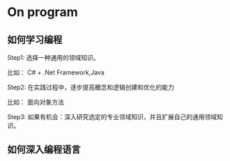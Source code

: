 # On program

## 如何学习编程

Step1: 选择一种通用的领域知识。

比如： C# + .Net Framework,Java

Step2: 在实践过程中，逐步提高概念和逻辑创建和优化的能力

比如： 面向对象方法

Step3: 如果有机会：深入研究选定的专业领域知识，并且扩展自己的通用领域知识。

## 如何深入编程语言